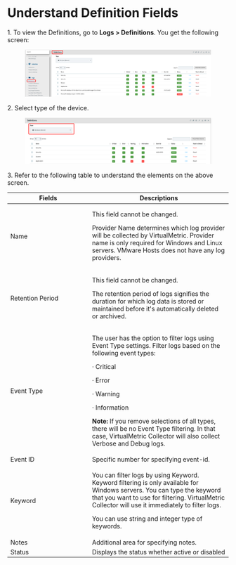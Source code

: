 # Understand Definition Fields

1\.      To view the Definitions, go to **Logs > Definitions**. You get the following screen:&#x20;

<figure><img src="../../../.gitbook/assets/image (736).png" alt=""><figcaption></figcaption></figure>

2\.      Select type of the device.

<div align="left">

<figure><img src="../../../.gitbook/assets/image (727).png" alt=""><figcaption></figcaption></figure>

</div>

3\.      Refer to the following table to understand the elements on the above screen.&#x20;

<table><thead><tr><th width="172">Fields</th><th>Descriptions</th></tr></thead><tbody><tr><td>Name </td><td><p>This field cannot be changed. </p><p>Provider Name determines which log provider will be collected by VirtualMetric. Provider name is only required for Windows and Linux servers. VMware Hosts does not have any log providers.</p></td></tr><tr><td>Retention Period </td><td><p>This field cannot be changed.</p><p>The retention period of logs signifies the duration for which log data is stored or maintained before it's automatically deleted or archived.</p></td></tr><tr><td>Event Type</td><td><p>The user has the option to filter logs using Event Type settings. Filter logs based on the following event types: </p><p>·       Critical </p><p>·       Error </p><p>·       Warning </p><p>·       Information </p><p><strong>Note:</strong> If you remove selections of all types, there will be no Event Type filtering. In that case, VirtualMetric Collector will also collect Verbose and Debug logs. </p></td></tr><tr><td>Event ID </td><td>Specific number for specifying event-id.</td></tr><tr><td>Keyword </td><td><p>You can filter logs by using Keyword. Keyword filtering is only available for Windows servers. You can type the keyword that you want to use for filtering. VirtualMetric Collector will use it immediately to filter logs.</p><p>You can use string and integer type of keywords.</p></td></tr><tr><td>Notes </td><td>Additional area for specifying notes.</td></tr><tr><td>Status </td><td>Displays the status whether active or disabled </td></tr></tbody></table>
